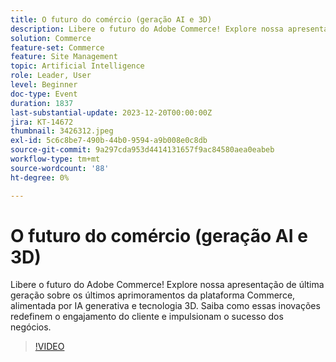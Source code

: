 ```yaml
---
title: O futuro do comércio (geração AI e 3D)
description: Libere o futuro do Adobe Commerce! Explore nossa apresentação de última geração sobre os últimos aprimoramentos da plataforma Commerce, alimentada por IA generativa e tecnologia 3D. Saiba como essas inovações redefinem o engajamento do cliente e impulsionam o sucesso dos negócios.
solution: Commerce
feature-set: Commerce
feature: Site Management
topic: Artificial Intelligence
role: Leader, User
level: Beginner
doc-type: Event
duration: 1837
last-substantial-update: 2023-12-20T00:00:00Z
jira: KT-14672
thumbnail: 3426312.jpeg
exl-id: 5c6c8be7-490b-44b0-9594-a9b008e0c8db
source-git-commit: 9a297cda953d4414131657f9ac84580aea0eabeb
workflow-type: tm+mt
source-wordcount: '88'
ht-degree: 0%

---
```


# O futuro do comércio (geração AI e 3D)

Libere o futuro do Adobe Commerce! Explore nossa apresentação de última geração sobre os últimos aprimoramentos da plataforma Commerce, alimentada por IA generativa e tecnologia 3D. Saiba como essas inovações redefinem o engajamento do cliente e impulsionam o sucesso dos negócios.

>[!VIDEO](https://video.tv.adobe.com/v/3426312/?learn=on)
